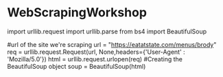 # WebScrapingWorkshop




import urllib.request
import urllib.parse
from bs4 import BeautifulSoup

#url of the site we're scraping
url = "https://eatatstate.com/menus/brody"
req = urllib.request.Request(url, None,headers={'User-Agent' : 'Mozilla/5.0'})
html = urllib.request.urlopen(req)
#Creating the BeautifulSoup object
soup = BeautifulSoup(html)






